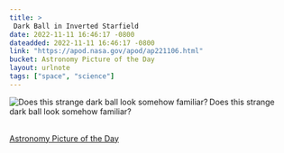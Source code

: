 ```yaml
---
title: > 
 Dark Ball in Inverted Starfield  
date: 2022-11-11 16:46:17 -0800
dateadded: 2022-11-11 16:46:17 -0800
link: "https://apod.nasa.gov/apod/ap221106.html"
bucket: Astronomy Picture of the Day
layout: urlnote
tags: ["space", "science"]
--- 
```

<p><a href="https://apod.nasa.gov/apod/ap221106.html"><img src="https://apod.nasa.gov/apod/calendar/S_221106.jpg" align="left" alt="Does this strange dark ball look somehow familiar?" border="0" /></a> Does this strange dark ball look somehow familiar?</p><br clear="all"/>
 <!-- end excerpt --> 
<div class='bucket'><a class='internal-link' href='/buckets/astronomy-picture-of-the-day'>Astronomy Picture of the Day</a></div> 
